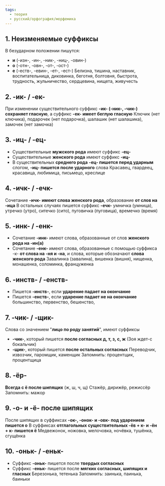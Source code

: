 ```yaml
---
tags:
  - теория
  - русский/орфография/морфемика
---
```

## 1. Неизменяемые суффиксы
В безударном положении пишутся:
- **и** (-изн-, -ин-, -ник-, -ниц-, -овин-)
- **о** (-отн-, -овн-, -от-, -ост-)
- **е** (-еств-, -евин-, -ет-, -ест-)
Белизна, тишина, наставник, воспитательница, диковинка, беготня, болтовня, быстрота, трудность, жульничество, сердцевина, нищета, живучесть

## 2. -ик- / -ек-
При изменении существительного суффикс **-ик- (-ник-, -чик-) сохраняет гласную**, а суффикс **-ек- имеет беглую гласную**
Ключик (нет ключика), подарочек (нет подарочка), шалашик (нет шалашика), замочек (нет замочка)

## 3. -иц- / -ец-
- Существительные **мужского рода** имеют суффикс **-ец-**
- Существительные **женского рода** имеют суффикс **-иц-**
- В существительных **среднего рода** **-ец- пишется перед ударным** слогом, **-иц- пишется после ударного** слова
Красавец, гвардеец, красавица, любимица, письмецо, креслице

## 4. -ичк- / -ечк-
Сочетание **-ичк- имеют слова женского рода**, образование **от слов на -ица**
В остальных случаях пишется суффикс **-ечк-**
умничка (умница), утречко (утро), ситечко (сито), пуговичка (пуговица), времечко (время)

## 5. -инк- / -енк-
- Сочетание **-инк-** имеют слова, образованные от слов **женского рода на -ин(а)**
- Сочетание **-енк-** имеют слова, образованные с помощью суффикса -к- **от слова на -ня и -на**, и слова, которые обозначают **слова женского рода**
Завалинка (завалина), вишенка (вишня), нищенка, монашенка, соломинка, француженка

## 6. -инств- / -енств-
- Пишется **-инств-**, если **ударение падает на окончание**
- Пишется **-енств-**, если **ударение падает не на окончание**
большинство, первенство, бешенство,

## 7. -чик- / -щик-
Слова со значением "**лицо по роду занятий**", имеют суффиксы
- **-чик-**, который пишется **после согласных д, т, з, с, ж** (Зоя ждет-с бокальчик)
- **-щик-**, который пишется **после остальных согласных**
Переводчик, извозчик, паромщик, каменщик
Запомнить: процентщик, процентщица

## 8. -ёр-
**Всегда с ё после шипящих** (ж, ш, ч, щ)
Стажёр, дирижёр, режиссёр
Запомнить: мажор

## 9. -о- и -ё- после шипящих
После шипящих в суффиксах **-ок-, -онок- и -овк-** **под ударением пишется о**
В суффиксах **отглагольных существительных -ёв + к- и -ён + к- пишется ё**
Медвежонок, ножовка, мелочовка, ночёвка, тушёнка, сгущёнка

## 10. -оньк- / -еньк-
- Суффикс **-оньк-** пишется после **твердых согласных**
- Суффикс **-еньк-** пишется после **мягких согласных, шипящих и гласных**
Березонька, тетенька
Запомнить: заинька, паинька, баиньки